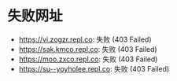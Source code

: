 # 失败网址
- https://vi.zogzr.repl.co: 失败 (403
Failed)
- https://sak.kmco.repl.co: 失败 (403
Failed)
- https://moo.zxco.repl.co: 失败 (403
Failed)
- https://su--yoyholee.repl.co: 失败 (403
Failed)
